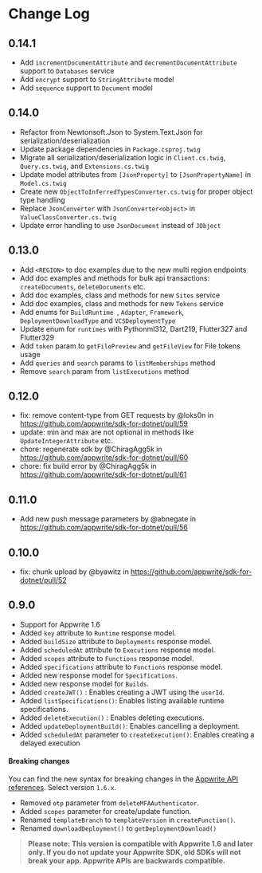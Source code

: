 # Change Log

## 0.14.1

* Add `incrementDocumentAttribute` and `decrementDocumentAttribute` support to `Databases` service
* Add `encrypt` support to `StringAttribute` model
* Add `sequence` support to `Document` model

## 0.14.0

* Refactor from Newtonsoft.Json to System.Text.Json for serialization/deserialization
* Update package dependencies in `Package.csproj.twig`
* Migrate all serialization/deserialization logic in `Client.cs.twig`, `Query.cs.twig`, and `Extensions.cs.twig`
* Update model attributes from `[JsonProperty]` to `[JsonPropertyName]` in `Model.cs.twig`
* Create new `ObjectToInferredTypesConverter.cs.twig` for proper object type handling
* Replace `JsonConverter` with `JsonConverter<object>` in `ValueClassConverter.cs.twig`
* Update error handling to use `JsonDocument` instead of `JObject`

## 0.13.0

* Add `<REGION>` to doc examples due to the new multi region endpoints
* Add doc examples and methods for bulk api transactions: `createDocuments`, `deleteDocuments` etc.
* Add doc examples, class and methods for new `Sites` service
* Add doc examples, class and methods for new `Tokens` service
* Add enums for `BuildRuntime `, `Adapter`, `Framework`, `DeploymentDownloadType` and `VCSDeploymentType`
* Update enum for `runtimes` with Pythonml312, Dart219, Flutter327 and Flutter329
* Add `token` param to `getFilePreview` and `getFileView` for File tokens usage
* Add `queries` and `search` params to `listMemberships` method
* Remove `search` param from `listExecutions` method

## 0.12.0

* fix: remove content-type from GET requests by @loks0n in https://github.com/appwrite/sdk-for-dotnet/pull/59
* update: min and max are not optional in methods like `UpdateIntegerAttribute` etc.
* chore: regenerate sdk by @ChiragAgg5k in https://github.com/appwrite/sdk-for-dotnet/pull/60
* chore: fix build error by @ChiragAgg5k in https://github.com/appwrite/sdk-for-dotnet/pull/61

## 0.11.0

* Add new push message parameters by @abnegate in https://github.com/appwrite/sdk-for-dotnet/pull/56

## 0.10.0

* fix: chunk upload by @byawitz in https://github.com/appwrite/sdk-for-dotnet/pull/52

## 0.9.0

* Support for Appwrite 1.6
* Added `key` attribute to `Runtime` response model.
* Added `buildSize` attribute to `Deployments` response model.
* Added `scheduledAt` attribute to `Executions` response model.
* Added `scopes` attribute to `Functions` response model.
* Added `specifications` attribute to `Functions` response model.
* Added new response model for `Specifications`.
* Added new response model for `Builds`.
* Added `createJWT()` : Enables creating a JWT using the `userId`.
* Added `listSpecifications()`: Enables listing available runtime specifications.
* Added `deleteExecution()` : Enables deleting executions.
* Added `updateDeploymentBuild()`: Enables cancelling a deployment.
* Added `scheduledAt` parameter to `createExecution()`: Enables creating a delayed execution

#### Breaking changes
You can find the new syntax for breaking changes in the [Appwrite API references](https://appwrite.io/docs/references). Select version `1.6.x`.
* Removed `otp` parameter from `deleteMFAAuthenticator`.
* Added `scopes` parameter for create/update function.
* Renamed `templateBranch` to `templateVersion`  in `createFunction()`.
* Renamed `downloadDeployment()` to `getDeploymentDownload()`

> **Please note: This version is compatible with Appwrite 1.6 and later only. If you do not update your Appwrite SDK, old SDKs will not break your app. Appwrite APIs are backwards compatible.**
